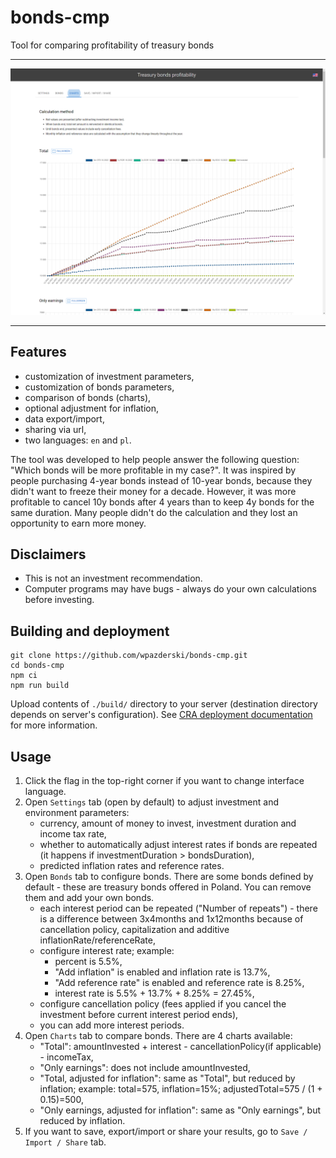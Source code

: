 # bonds-cmp
Tool for comparing profitability of treasury bonds


<hr />

<p align="center">
    <img src="https://raw.githubusercontent.com/wpazderski/bonds-cmp/master/readme-img1.png" width="900" />
</p>

<hr />

## Features
* customization of investment parameters,
* customization of bonds parameters,
* comparison of bonds (charts),
* optional adjustment for inflation,
* data export/import,
* sharing via url,
* two languages: `en` and `pl`.

The tool was developed to help people answer the following question: "Which bonds will be more profitable in my case?". It was inspired by people purchasing 4-year bonds instead of 10-year bonds, because they didn't want to freeze their money for a decade. However, it was more profitable to cancel 10y bonds after 4 years than to keep 4y bonds for the same duration. Many people didn't do the calculation and they lost an opportunity to earn more money.

## Disclaimers
* This is not an investment recommendation.
* Computer programs may have bugs - always do your own calculations before investing.

## Building and deployment
```
git clone https://github.com/wpazderski/bonds-cmp.git
cd bonds-cmp
npm ci
npm run build
```
Upload contents of `./build/` directory to your server (destination directory depends on server's configuration). See [CRA deployment documentation](https://facebook.github.io/create-react-app/docs/deployment) for more information.

## Usage
1. Click the flag in the top-right corner if you want to change interface language.
1. Open `Settings` tab (open by default) to adjust investment and environment parameters:
    - currency, amount of money to invest, investment duration and income tax rate,
    - whether to automatically adjust interest rates if bonds are repeated (it happens if investmentDuration > bondsDuration),
    - predicted inflation rates and reference rates.
1. Open `Bonds` tab to configure bonds. There are some bonds defined by default - these are treasury bonds offered in Poland. You can remove them and add your own bonds.
    - each interest period can be repeated ("Number of repeats") - there is a difference between 3x4months and 1x12months because of cancellation policy, capitalization and additive inflationRate/referenceRate,
    - configure interest rate; example:
        - percent is 5.5%,
        - "Add inflation" is enabled and inflation rate is 13.7%,
        - "Add reference rate" is enabled and reference rate is 8.25%,
        - interest rate is 5.5% + 13.7% + 8.25% = 27.45%,
    - configure cancellation policy (fees applied if you cancel the investment before current interest period ends),
    - you can add more interest periods.
1. Open `Charts` tab to compare bonds. There are 4 charts available:
    - "Total": amountInvested + interest - cancellationPolicy(if applicable) - incomeTax,
    - "Only earnings": does not include amountInvested,
    - "Total, adjusted for inflation": same as "Total", but reduced by inflation; example: total=575, inflation=15%; adjustedTotal=575 / (1 + 0.15)=500,
    - "Only earnings, adjusted for inflation": same as "Only earnings", but reduced by inflation.
1. If you want to save, export/import or share your results, go to `Save / Import / Share` tab.
